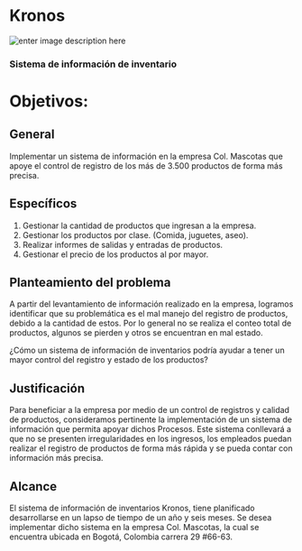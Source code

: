 # Kronos


![enter image description here](https://lh3.googleusercontent.com/XS1L5lEHeI-4PeCUM6qFI_XZ4ObOnSN5wSQVgN_OL3hDVPn0kFxrGZ4F3DivdIFb1FsJrHNU)
###  Sistema de información de inventario


# Objetivos:


## General

Implementar un sistema de información en la empresa Col. Mascotas que apoye el control de registro de los más de 3.500 productos de forma más precisa.

## Específicos

1. Gestionar la cantidad de productos que ingresan a la empresa.
2. Gestionar los productos por clase. (Comida, juguetes, aseo).
3. Realizar informes de salidas y entradas de productos.
4. Gestionar el precio de los productos al por mayor.

## Planteamiento del problema


A partir del levantamiento de información realizado en la empresa, logramos identificar que su problemática es el mal manejo del registro de productos, debido a la cantidad de estos. Por lo general no se realiza el conteo total de productos, algunos se pierden y otros se encuentran en mal estado.


¿Cómo un sistema de información de inventarios podría ayudar a tener un mayor control del registro y estado de los productos?

## Justificación

Para beneficiar a la empresa por medio de un control de registros y calidad de productos, consideramos pertinente la implementación de un sistema de información que permita apoyar dichos Procesos. Este sistema conllevará a que no se presenten irregularidades en los ingresos, los empleados puedan realizar el registro de productos de forma más rápida y se pueda contar con información más precisa.

## Alcance

El sistema de información de inventarios Kronos, tiene planificado desarrollarse en un lapso de tiempo de un año y seis meses. Se desea implementar dicho sistema en la empresa Col. Mascotas, la cual se encuentra ubicada en Bogotá, Colombia carrera 29 #66-63.
